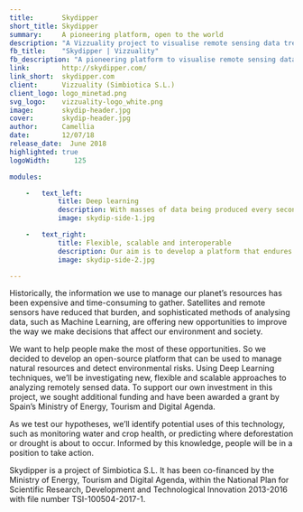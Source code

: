 ```yaml
---
title:       Skydipper
short_title: Skydipper
summary:     A pioneering platform, open to the world
description: "A Vizzuality project to visualise remote sensing data treated by deep learning methods"
fb_title:    "Skydipper | Vizzuality"
fb_description: "A pioneering platform to visualise remote sensing data for natural resource management"
link:        http://skydipper.com/
link_short:  skydipper.com
client:      Vizzuality (Simbiotica S.L.) 
client_logo: logo_minetad.png
svg_logo:    vizzuality-logo_white.png 
image:       skydip-header.jpg
cover:       skydip-header.jpg
author:      Camellia
date:        12/07/18
release_date:  June 2018           
highlighted: true
logoWidth:      125

modules:

    -   text_left:          
            title: Deep learning
            description: With masses of data being produced every second of the day, a new approach to processing data is needed. We’ll be exploring how Deep Learning techniques can reduce the time between data collection and insights, so people have access to useful, timely data when they need it most. Deep Learning is part of the Machine Learning family, where a computer can be trained to classify characteristics within an image. 
            image: skydip-side-1.jpg

    -   text_right:
            title: Flexible, scalable and interoperable
            description: Our aim is to develop a platform that endures and evolves with the needs of the communities who use remotely sensed data for environmental decision-making. We’ll achieve this by selecting technology and open source software that can be adapted, updated and maintained. 
            image: skydip-side-2.jpg

---
```

Historically, the information we use to manage our planet’s resources has been expensive and time-consuming to gather. Satellites and remote sensors have reduced that burden, and sophisticated methods of analysing data, such as Machine Learning, are offering new opportunities to improve the way we make decisions that affect our environment and society. 

We want to help people make the most of these opportunities. So we decided to develop an open-source platform that can be used to manage natural resources and detect environmental risks. Using Deep Learning techniques, we’ll be investigating new, flexible and scalable approaches to analyzing  remotely sensed data. To support our own investment in this project, we sought additional funding and have been awarded a grant by Spain’s Ministry of Energy, Tourism and Digital Agenda.

As we test our hypotheses, we’ll identify potential uses of this technology, such as monitoring water and crop health, or predicting where deforestation or drought is about to occur. Informed by this knowledge, people will be in a position to take action. 

Skydipper is a project of Simbiotica S.L. It has been co-financed by the Ministry of Energy, Tourism and Digital Agenda, within the National Plan for Scientific Research, Development and Technological Innovation 2013-2016 with file number TSI-100504-2017-1.
